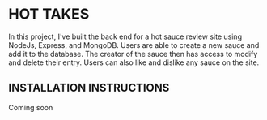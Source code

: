 HOT TAKES
==========
In this project, I've built the back end for a hot sauce review site using NodeJs, Express, and MongoDB. Users are able to create a new sauce and add it to the database. The creator of the sauce then has access to modify and delete their entry. Users can also like and dislike any sauce on the site.


INSTALLATION INSTRUCTIONS
--------------------------
Coming soon
  
